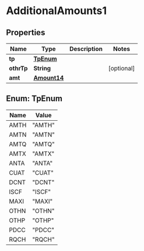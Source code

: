 

# AdditionalAmounts1

## Properties

Name | Type | Description | Notes
------------ | ------------- | ------------- | -------------
**tp** | [**TpEnum**](#TpEnum) |  | 
**othrTp** | **String** |  |  [optional]
**amt** | [**Amount14**](Amount14.md) |  | 



## Enum: TpEnum

Name | Value
---- | -----
AMTH | &quot;AMTH&quot;
AMTN | &quot;AMTN&quot;
AMTQ | &quot;AMTQ&quot;
AMTX | &quot;AMTX&quot;
ANTA | &quot;ANTA&quot;
CUAT | &quot;CUAT&quot;
DCNT | &quot;DCNT&quot;
ISCF | &quot;ISCF&quot;
MAXI | &quot;MAXI&quot;
OTHN | &quot;OTHN&quot;
OTHP | &quot;OTHP&quot;
PDCC | &quot;PDCC&quot;
RQCH | &quot;RQCH&quot;



